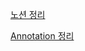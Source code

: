 [노션 정리](https://www.notion.so/ab203fff534d4cfeb6edff73c20c1e1c)

[Annotation 정리](https://velog.io/@gillog/Spring-Annotation-%EC%A0%95%EB%A6%AC)
